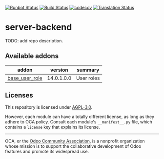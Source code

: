 [![Runbot Status](https://runbot.odoo-community.org/runbot/badge/flat/253/14.0.svg)](https://runbot.odoo-community.org/runbot/repo/github-com-oca-server-backend-253)
[![Build Status](https://travis-ci.com/OCA/server-backend.svg?branch=14.0)](https://travis-ci.com/OCA/server-backend)
[![codecov](https://codecov.io/gh/OCA/server-backend/branch/14.0/graph/badge.svg)](https://codecov.io/gh/OCA/server-backend)
[![Translation Status](https://translation.odoo-community.org/widgets/server-backend-14-0/-/svg-badge.svg)](https://translation.odoo-community.org/engage/server-backend-14-0/?utm_source=widget)

<!-- /!\ do not modify above this line -->

# server-backend

TODO: add repo description.

<!-- /!\ do not modify below this line -->

<!-- prettier-ignore-start -->

[//]: # (addons)

Available addons
----------------
addon | version | summary
--- | --- | ---
[base_user_role](base_user_role/) | 14.0.1.0.0 | User roles

[//]: # (end addons)

<!-- prettier-ignore-end -->

## Licenses

This repository is licensed under [AGPL-3.0](LICENSE).

However, each module can have a totally different license, as long as they adhere to OCA
policy. Consult each module's `__manifest__.py` file, which contains a `license` key
that explains its license.

----

OCA, or the [Odoo Community Association](http://odoo-community.org/), is a nonprofit
organization whose mission is to support the collaborative development of Odoo features
and promote its widespread use.
